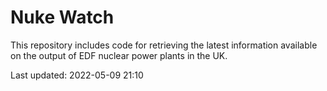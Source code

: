 # Nuke Watch

This repository includes code for retrieving the latest information available on the output of EDF nuclear power plants in the UK.

Last updated: 2022-05-09 21:10